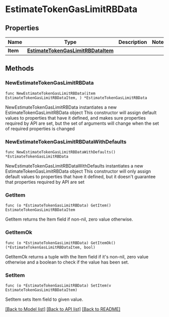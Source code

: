 # EstimateTokenGasLimitRBData

## Properties

Name | Type | Description | Notes
------------ | ------------- | ------------- | -------------
**Item** | [**EstimateTokenGasLimitRBDataItem**](EstimateTokenGasLimitRBDataItem.md) |  | 

## Methods

### NewEstimateTokenGasLimitRBData

`func NewEstimateTokenGasLimitRBData(item EstimateTokenGasLimitRBDataItem, ) *EstimateTokenGasLimitRBData`

NewEstimateTokenGasLimitRBData instantiates a new EstimateTokenGasLimitRBData object
This constructor will assign default values to properties that have it defined,
and makes sure properties required by API are set, but the set of arguments
will change when the set of required properties is changed

### NewEstimateTokenGasLimitRBDataWithDefaults

`func NewEstimateTokenGasLimitRBDataWithDefaults() *EstimateTokenGasLimitRBData`

NewEstimateTokenGasLimitRBDataWithDefaults instantiates a new EstimateTokenGasLimitRBData object
This constructor will only assign default values to properties that have it defined,
but it doesn't guarantee that properties required by API are set

### GetItem

`func (o *EstimateTokenGasLimitRBData) GetItem() EstimateTokenGasLimitRBDataItem`

GetItem returns the Item field if non-nil, zero value otherwise.

### GetItemOk

`func (o *EstimateTokenGasLimitRBData) GetItemOk() (*EstimateTokenGasLimitRBDataItem, bool)`

GetItemOk returns a tuple with the Item field if it's non-nil, zero value otherwise
and a boolean to check if the value has been set.

### SetItem

`func (o *EstimateTokenGasLimitRBData) SetItem(v EstimateTokenGasLimitRBDataItem)`

SetItem sets Item field to given value.



[[Back to Model list]](../README.md#documentation-for-models) [[Back to API list]](../README.md#documentation-for-api-endpoints) [[Back to README]](../README.md)


